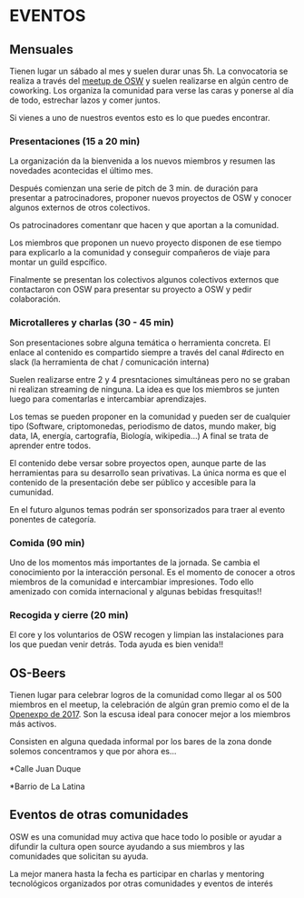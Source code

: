 
# EVENTOS

## Mensuales

Tienen lugar un sábado al mes y suelen durar  unas 5h. La convocatoria se realiza a través del [meetup de OSW](https://www.meetup.com/es-ES/Open-Source-Weekends/) y suelen realizarse en algún centro de coworking.
Los organiza la comunidad para verse las caras y ponerse al día de todo, estrechar lazos y comer juntos.

Si vienes a uno de nuestros eventos esto es lo que puedes encontrar.

### Presentaciones (15 a 20 min)

La organización da la bienvenida a los nuevos miembros y resumen las novedades acontecidas el último mes.

Después comienzan una serie de pitch de 3 min. de duración para presentar a patrocinadores, proponer nuevos proyectos de OSW y conocer algunos externos de otros colectivos.

Os patrocinadores comentanr que hacen y que aportan a la comunidad.

Los miembros que proponen un nuevo proyecto disponen de ese tiempo para explicarlo a la comunidad y conseguir compañeros de viaje para montar un guild espcífico.

Finalmente se presentan los colectivos algunos colectivos externos que contactaron con OSW para presentar su proyecto a OSW y pedir colaboración.

### Microtalleres y charlas (30 - 45 min)

Son presentaciones sobre alguna temática o herramienta concreta. El enlace al contenido es compartido siempre a través del canal #directo en slack (la herramienta de chat / comunicación interna)

Suelen realizarse entre 2 y 4 presntaciones simultáneas pero no se graban ni realizan streaming de ninguna. La idea es que los miembros se junten luego para comentarlas e intercambiar aprendizajes.

Los temas se pueden proponer en la comunidad y pueden ser de cualquier tipo (Software, criptomonedas, periodismo de datos, mundo maker, big data, IA, energía, cartografía, Biología, wikipedia...) A final se trata de aprender entre todos.

El contenido debe versar sobre proyectos open, aunque parte de las herramientas para su desarrollo sean privativas. La única norma es que el contenido de la presentación debe ser público y accesible para la cumunidad.

En el futuro algunos temas podrán ser sponsorizados para traer al evento ponentes de categoría.

### Comida (90 min)

Uno de los momentos más importantes de la jornada.
Se cambia el conocimiento  por la interacción personal. Es el momento de conocer a otros miembros de la comunidad e intercambiar impresiones. Todo ello amenizado con comida internacional y algunas bebidas fresquitas!!

### Recogida y cierre (20 min)

El core y los voluntarios de OSW recogen y limpian las instalaciones para los que puedan venir detrás.
Toda ayuda es bien venida!!

## OS-Beers

Tienen lugar para celebrar logros de la comunidad como llegar al os 500 miembros en el meetup, la celebración de algún gran premio como el de la [Openexpo de 2017](http://www.openexpo.es/oe2017/homepage/). Son la escusa ideal para conocer mejor a los miembros más activos.

Consisten en alguna quedada informal por los bares de la zona donde solemos concentramos y que por ahora es...

*Calle Juan Duque

*Barrio de La Latina

## Eventos de otras comunidades
OSW es una comunidad muy activa que hace todo lo posible or ayudar a difundir la cultura open source ayudando a sus  miembros y las  comunidades que solicitan su ayuda.

La mejor manera hasta la fecha es participar en charlas y mentoring tecnológicos organizados por otras comunidades y eventos de interés
